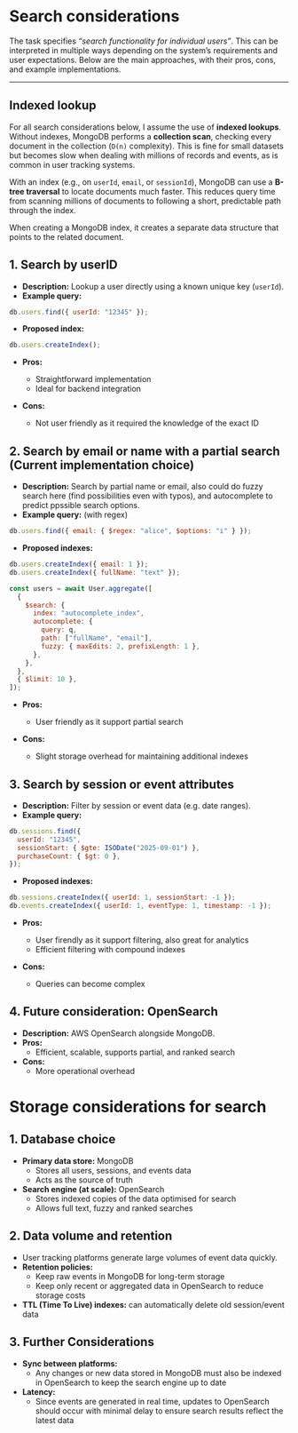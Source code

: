 # Search considerations

The task specifies _“search functionality for individual users”_. This can be interpreted in multiple ways depending on the system’s requirements and user expectations. Below are the main approaches, with their pros, cons, and example implementations.

---

## Indexed lookup

For all search considerations below, I assume the use of **indexed lookups**.  
Without indexes, MongoDB performs a **collection scan**, checking every document in the collection (`O(n)` complexity). This is fine for small datasets but becomes slow when dealing with millions of records and events, as is common in user tracking systems.

With an index (e.g., on `userId`, `email`, or `sessionId`), MongoDB can use a **B-tree traversal** to locate documents much faster. This reduces query time from scanning millions of documents to following a short, predictable path through the index.

When creating a MongoDB index, it creates a separate data structure that points to the related document.

## 1. Search by userID

- **Description:** Lookup a user directly using a known unique key (`userId`).
- **Example query:**

```js
db.users.find({ userId: "12345" });
```

- **Proposed index:**

```js
db.users.createIndex();
```

- **Pros:**

  - Straightforward implementation
  - Ideal for backend integration

- **Cons:**
  - Not user friendly as it required the knowledge of the exact ID

## 2. Search by email or name with a partial search (Current implementation choice)

- **Description:** Search by partial name or email, also could do fuzzy search here (find possibilities even with typos), and autocomplete to predict ppssible search options.
- **Example query:** (with regex)

```js
db.users.find({ email: { $regex: "alice", $options: "i" } });
```

- **Proposed indexes:**

```js
db.users.createIndex({ email: 1 });
db.users.createIndex({ fullName: "text" });
```

```js
const users = await User.aggregate([
  {
    $search: {
      index: "autocomplete_index",
      autocomplete: {
        query: q,
        path: ["fullName", "email"],
        fuzzy: { maxEdits: 2, prefixLength: 1 },
      },
    },
  },
  { $limit: 10 },
]);
```

- **Pros:**

  - User friendly as it support partial search

- **Cons:**

  - Slight storage overhead for maintaining additional indexes

## 3. Search by session or event attributes

- **Description:** Filter by session or event data (e.g. date ranges).
- **Example query:**

```js
db.sessions.find({
  userId: "12345",
  sessionStart: { $gte: ISODate("2025-09-01") },
  purchaseCount: { $gt: 0 },
});
```

- **Proposed indexes:**

```js
db.sessions.createIndex({ userId: 1, sessionStart: -1 });
db.events.createIndex({ userId: 1, eventType: 1, timestamp: -1 });
```

- **Pros:**

  - User firendly as it support filtering, also great for analytics
  - Efficient filtering with compound indexes

- **Cons:**
  - Queries can become complex

## 4. Future consideration: OpenSearch

- **Description:** AWS OpenSearch alongside MongoDB.
- **Pros:**
  - Efficient, scalable, supports partial, and ranked search
- **Cons:**
  - More operational overhead

# Storage considerations for search

## 1. Database choice

- **Primary data store:** MongoDB
  - Stores all users, sessions, and events data
  - Acts as the source of truth
- **Search engine (at scale):** OpenSearch
  - Stores indexed copies of the data optimised for search
  - Allows full text, fuzzy and ranked searches

## 2. Data volume and retention

- User tracking platforms generate large volumes of event data quickly.
- **Retention policies:**
  - Keep raw events in MongoDB for long-term storage
  - Keep only recent or aggregated data in OpenSearch to reduce storage costs
- **TTL (Time To Live) indexes:** can automatically delete old session/event data

## 3. Further Considerations

- **Sync between platforms:**
  - Any changes or new data stored in MongoDB must also be indexed in OpenSearch to keep the search engine up to date
- **Latency:**
  - Since events are generated in real time, updates to OpenSearch should occur with minimal delay to ensure search results reflect the latest data
